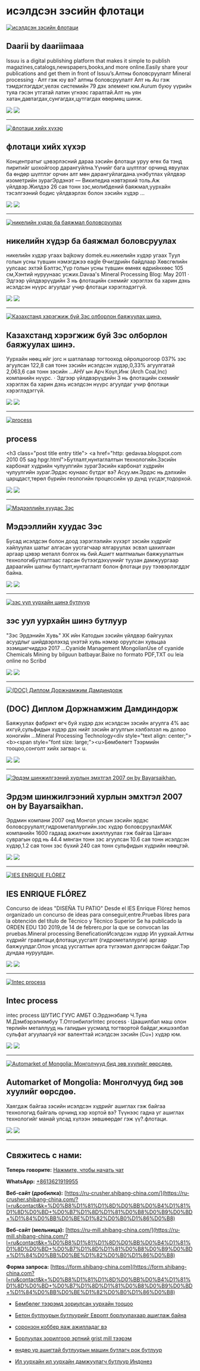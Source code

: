 # исэлдсэн зэсийн флотаци

<a href="https://swt.shibang-china.com/?l=ru&img&k=%D0%B8%D1%81%D1%8D%D0%BB%D0%B4%D1%81%D1%8D%D0%BD+%D0%B7%D1%8D%D1%81%D0%B8%D0%B9%D0%BD+%D1%84%D0%BB%D0%BE%D1%82%D0%B0%D1%86%D0%B8" target="_blank">![исэлдсэн зэсийн флотаци](http://static.shibang-china.com/all-800x300/850.jpg)</a>

## Daarii by daariimaaa
Issuu is a digital publishing platform that makes it simple to publish magazines,catalogs,newspapers,books,and more online.Easily share your publications and get them in front of Issuu’s.Алтны боловсруулалт Mineral processing&nbsp;&#0183;&#32;Алт гэж юу вэ? алтны боловсруулалт Алт нь Au гэж тэмдэглэгддэг,үелэх системийн 79 дэх элемент юм.Aurum буюу үүрийн туяа гэсэн утгатай латин үгнээс гаралтай.Алт нь уян хатан,давтагдах,сунгагдах,цутгагдах өвөрмөц шинж.


<a href="https://whatsapp.shibangsoft.com/WhatsApp.php" target="_blank" title="WhatsApp">![](http://static.shibang-china.com/icon/whatsapp.png)</a> <a href="https://swt.shibang-china.com/?l=ru&icon&k=%D0%B8%D1%81%D1%8D%D0%BB%D0%B4%D1%81%D1%8D%D0%BD+%D0%B7%D1%8D%D1%81%D0%B8%D0%B9%D0%BD+%D1%84%D0%BB%D0%BE%D1%82%D0%B0%D1%86%D0%B8" target="_blank">![](http://static.shibang-china.com/icon/chat-ru.png)</a>

---

<a href="https://swt.shibang-china.com/?l=ru&img&k=%D0%B8%D1%81%D1%8D%D0%BB%D0%B4%D1%81%D1%8D%D0%BD+%D0%B7%D1%8D%D1%81%D0%B8%D0%B9%D0%BD+%D1%84%D0%BB%D0%BE%D1%82%D0%B0%D1%86%D0%B8" target="_blank">![флотаци хийх хүхэр](http://static.shibang-china.com/all-800x300/1315.jpg)</a>

## флотаци хийх хүхэр
Концентратыг цэвэрлэсний дараа зэсийн флотаци уруу өгөх ба тэнд пиритийг шохойгоор дарангуйлна.Үүнийг бага шүлтлэг орчинд явуулах ба өндөр шүлтлэг орчин алт мөн дарангуйлагдана.үнэбутлах үйлдвэр изометрийн зурагЭрдэнэт — Википедиа нэвтэрхий толь.Аж үйлдвэр.Жилдээ 26 сая тонн зэс,молибдений баяжмал,уурхайн тэсэлгээний бодис үйлдвэрлэх болон зэсийн хүдэр …


<a href="https://whatsapp.shibangsoft.com/WhatsApp.php" target="_blank" title="WhatsApp">![](http://static.shibang-china.com/icon/whatsapp.png)</a> <a href="https://swt.shibang-china.com/?l=ru&icon&k=%D0%B8%D1%81%D1%8D%D0%BB%D0%B4%D1%81%D1%8D%D0%BD+%D0%B7%D1%8D%D1%81%D0%B8%D0%B9%D0%BD+%D1%84%D0%BB%D0%BE%D1%82%D0%B0%D1%86%D0%B8" target="_blank">![](http://static.shibang-china.com/icon/chat-ru.png)</a>

---

<a href="https://swt.shibang-china.com/?l=ru&img&k=%D0%B8%D1%81%D1%8D%D0%BB%D0%B4%D1%81%D1%8D%D0%BD+%D0%B7%D1%8D%D1%81%D0%B8%D0%B9%D0%BD+%D1%84%D0%BB%D0%BE%D1%82%D0%B0%D1%86%D0%B8" target="_blank">![никелийн хүдэр ба баяжмал боловсруулах](http://static.shibang-china.com/all-800x300/840.jpg)</a>

## никелийн хүдэр ба баяжмал боловсруулах
никелийн хүдэр угаах bajkowy domek.eu.никелийн хүдэр угаах Туул голын усны түвшин нэмэгджээ eagle Өчигдрийн байдлаар Хөвсгөлийн уулсаас эхтэй Бэлтэс,Үүр голын усны түвшин өмнөх өдрийнхөөс 105 см,Хэнтий нуруунаас усжих.Davaa's Mineral Processing Blog: May 2011&nbsp;&#0183;&#32;Эдгээр үйлдвэрүүдийн 3 нь флотацийн схемийг хэрэглэх ба харин дэхь исэлдсэн нүүрс агуулдаг учир флотаци хэрэглэдэггүй.


<a href="https://whatsapp.shibangsoft.com/WhatsApp.php" target="_blank" title="WhatsApp">![](http://static.shibang-china.com/icon/whatsapp.png)</a> <a href="https://swt.shibang-china.com/?l=ru&icon&k=%D0%B8%D1%81%D1%8D%D0%BB%D0%B4%D1%81%D1%8D%D0%BD+%D0%B7%D1%8D%D1%81%D0%B8%D0%B9%D0%BD+%D1%84%D0%BB%D0%BE%D1%82%D0%B0%D1%86%D0%B8" target="_blank">![](http://static.shibang-china.com/icon/chat-ru.png)</a>

---

<a href="https://swt.shibang-china.com/?l=ru&img&k=%D0%B8%D1%81%D1%8D%D0%BB%D0%B4%D1%81%D1%8D%D0%BD+%D0%B7%D1%8D%D1%81%D0%B8%D0%B9%D0%BD+%D1%84%D0%BB%D0%BE%D1%82%D0%B0%D1%86%D0%B8" target="_blank">![Казахстанд хэрэгжиж буй Зэс олборлон баяжуулах шинэ.](http://static.shibang-china.com/all-800x300/312.jpg)</a>

## Казахстанд хэрэгжиж буй Зэс олборлон баяжуулах шинэ.
Уурхайн нөөц ийг jorc н шатлалаар тогтооход ойролцоогоор 037% зэс агуулсан 122,8 сая тонн зэсийн исэлдсэн хүдэр,0,33% агуулгатай 2,063,6 сая тонн зэсийн …АНУ ын Арч Коүл,Инк (Arch Coal,Inc) компанийн нүүрс.&nbsp;&#0183;&#32;Эдгээр үйлдвэрүүдийн 3 нь флотацийн схемийг хэрэглэх ба харин дэхь исэлдсэн нүүрс агуулдаг учир флотаци хэрэглэдэггүй.


<a href="https://whatsapp.shibangsoft.com/WhatsApp.php" target="_blank" title="WhatsApp">![](http://static.shibang-china.com/icon/whatsapp.png)</a> <a href="https://swt.shibang-china.com/?l=ru&icon&k=%D0%B8%D1%81%D1%8D%D0%BB%D0%B4%D1%81%D1%8D%D0%BD+%D0%B7%D1%8D%D1%81%D0%B8%D0%B9%D0%BD+%D1%84%D0%BB%D0%BE%D1%82%D0%B0%D1%86%D0%B8" target="_blank">![](http://static.shibang-china.com/icon/chat-ru.png)</a>

---

<a href="https://swt.shibang-china.com/?l=ru&img&k=%D0%B8%D1%81%D1%8D%D0%BB%D0%B4%D1%81%D1%8D%D0%BD+%D0%B7%D1%8D%D1%81%D0%B8%D0%B9%D0%BD+%D1%84%D0%BB%D0%BE%D1%82%D0%B0%D1%86%D0%B8" target="_blank">![process](http://static.shibang-china.com/all-800x300/1480.jpg)</a>

## process
&lt;h3 class=&quot;post title entry title&quot;&gt; &lt;a href=&quot;http: gedavaa.blogspot.com 2010 05 sag hpgr.html&quot;&gt;Бутлалт,нунтаглалтын технологийн.Зэсийн карбонат хүдрийн чулуулгийн зурагЗэсийн карбонат хүдрийн чулуулгийн зураг.Эрдэс юунаас бүтдэг вэ? Асуу.мн.Эрдэс нь дэлхийн царцдаст,төрөл бүрийн геологийн процессийн үр дүнд үүсдэг,тодорхой.


<a href="https://whatsapp.shibangsoft.com/WhatsApp.php" target="_blank" title="WhatsApp">![](http://static.shibang-china.com/icon/whatsapp.png)</a> <a href="https://swt.shibang-china.com/?l=ru&icon&k=%D0%B8%D1%81%D1%8D%D0%BB%D0%B4%D1%81%D1%8D%D0%BD+%D0%B7%D1%8D%D1%81%D0%B8%D0%B9%D0%BD+%D1%84%D0%BB%D0%BE%D1%82%D0%B0%D1%86%D0%B8" target="_blank">![](http://static.shibang-china.com/icon/chat-ru.png)</a>

---

<a href="https://swt.shibang-china.com/?l=ru&img&k=%D0%B8%D1%81%D1%8D%D0%BB%D0%B4%D1%81%D1%8D%D0%BD+%D0%B7%D1%8D%D1%81%D0%B8%D0%B9%D0%BD+%D1%84%D0%BB%D0%BE%D1%82%D0%B0%D1%86%D0%B8" target="_blank">![Мэдээллийн хуудас Зэс](http://static.shibang-china.com/all-800x300/1315.jpg)</a>

## Мэдээллийн хуудас Зэс
Бусад исэлдсэн болон доод зэрэглэлийн хүхэрт зэсийн хүдрийг хайлуулах шатыг алгасан уусгагчаар ялгаруулах эсвэл цахилгаан аргаар цэвэр металл болгох нь бий.Ашигт малтмалын баяжуулалтын технологиБутлалтаас гарсан бүтээгдэхүүнийг туузан дамжуургаар дараагийн шатны бутлалт,нунтаглалт болон флотаци руу тээвэрлэгддэг байна.


<a href="https://whatsapp.shibangsoft.com/WhatsApp.php" target="_blank" title="WhatsApp">![](http://static.shibang-china.com/icon/whatsapp.png)</a> <a href="https://swt.shibang-china.com/?l=ru&icon&k=%D0%B8%D1%81%D1%8D%D0%BB%D0%B4%D1%81%D1%8D%D0%BD+%D0%B7%D1%8D%D1%81%D0%B8%D0%B9%D0%BD+%D1%84%D0%BB%D0%BE%D1%82%D0%B0%D1%86%D0%B8" target="_blank">![](http://static.shibang-china.com/icon/chat-ru.png)</a>

---

<a href="https://swt.shibang-china.com/?l=ru&img&k=%D0%B8%D1%81%D1%8D%D0%BB%D0%B4%D1%81%D1%8D%D0%BD+%D0%B7%D1%8D%D1%81%D0%B8%D0%B9%D0%BD+%D1%84%D0%BB%D0%BE%D1%82%D0%B0%D1%86%D0%B8" target="_blank">![зэс уул уурхайн шинэ бутлуур](http://static.shibang-china.com/all-800x300/737.jpg)</a>

## зэс уул уурхайн шинэ бутлуур
&quot;Зэс Эрдэнийн Хувь&quot; ХК ийн Катодын зэсийн үйлдвэр байгуулах асуудлыг шийдвэрлэхэд үнэтэй хувь нэмэр оруулсан хувьцаа эзэмшигчиддээ 2017 …Cyanide Management MongolianUse of cyanide Chemicals Mining by bilguun batbayar.Baixe no formato PDF,TXT ou leia online no Scribd


<a href="https://whatsapp.shibangsoft.com/WhatsApp.php" target="_blank" title="WhatsApp">![](http://static.shibang-china.com/icon/whatsapp.png)</a> <a href="https://swt.shibang-china.com/?l=ru&icon&k=%D0%B8%D1%81%D1%8D%D0%BB%D0%B4%D1%81%D1%8D%D0%BD+%D0%B7%D1%8D%D1%81%D0%B8%D0%B9%D0%BD+%D1%84%D0%BB%D0%BE%D1%82%D0%B0%D1%86%D0%B8" target="_blank">![](http://static.shibang-china.com/icon/chat-ru.png)</a>

---

<a href="https://swt.shibang-china.com/?l=ru&img&k=%D0%B8%D1%81%D1%8D%D0%BB%D0%B4%D1%81%D1%8D%D0%BD+%D0%B7%D1%8D%D1%81%D0%B8%D0%B9%D0%BD+%D1%84%D0%BB%D0%BE%D1%82%D0%B0%D1%86%D0%B8" target="_blank">![(DOC) Диплом Доржнамжим Дамдиндорж](http://static.shibang-china.com/all-800x300/595.jpg)</a>

## (DOC) Диплом Доржнамжим Дамдиндорж
Баяжуулах фабрикт өгч буй хүдэр дэх исэлдсэн зэсийн агуулга 4% аас ихгүй,сульфидын хүдэр дэх нийт зэсийн агуулгын хэлбэлзэл нь долоо хоногийн …Mineral Processing Technology&lt;div style=&quot;text align: center;&quot;&gt;&lt;b&gt;&lt;span style=&quot;font size: large;&quot;&gt;&lt;u&gt;Бөмбөлөгт Тээрмийн тооцоо,сонголт хийх загвар&lt; u.


<a href="https://whatsapp.shibangsoft.com/WhatsApp.php" target="_blank" title="WhatsApp">![](http://static.shibang-china.com/icon/whatsapp.png)</a> <a href="https://swt.shibang-china.com/?l=ru&icon&k=%D0%B8%D1%81%D1%8D%D0%BB%D0%B4%D1%81%D1%8D%D0%BD+%D0%B7%D1%8D%D1%81%D0%B8%D0%B9%D0%BD+%D1%84%D0%BB%D0%BE%D1%82%D0%B0%D1%86%D0%B8" target="_blank">![](http://static.shibang-china.com/icon/chat-ru.png)</a>

---

<a href="https://swt.shibang-china.com/?l=ru&img&k=%D0%B8%D1%81%D1%8D%D0%BB%D0%B4%D1%81%D1%8D%D0%BD+%D0%B7%D1%8D%D1%81%D0%B8%D0%B9%D0%BD+%D1%84%D0%BB%D0%BE%D1%82%D0%B0%D1%86%D0%B8" target="_blank">![Эрдэм шинжилгээний хурлын эмхтгэл 2007 он by Bayarsaikhan.](http://static.shibang-china.com/all-800x300/1383.jpg)</a>

## Эрдэм шинжилгээний хурлын эмхтгэл 2007 он by Bayarsaikhan.
Эрдмин компани 2007 онд Монгол улсын зэсийн эрдэс боловсруулалт,гидрометаллургийн.зэс хүдэр боловсруулахМАК компанийн 1600 гадаад ажилчин ажиллуулах гэж байгаа Цагаан суврагын орд нь 44.4 мянган тонн зэс агуулсан 10.6 сая тонн исэлдсэн хүдэр,1.2 сая тонн зэс бүхий 240 сая тонн сульфидын хүдрийн нөөцтэй.


<a href="https://whatsapp.shibangsoft.com/WhatsApp.php" target="_blank" title="WhatsApp">![](http://static.shibang-china.com/icon/whatsapp.png)</a> <a href="https://swt.shibang-china.com/?l=ru&icon&k=%D0%B8%D1%81%D1%8D%D0%BB%D0%B4%D1%81%D1%8D%D0%BD+%D0%B7%D1%8D%D1%81%D0%B8%D0%B9%D0%BD+%D1%84%D0%BB%D0%BE%D1%82%D0%B0%D1%86%D0%B8" target="_blank">![](http://static.shibang-china.com/icon/chat-ru.png)</a>

---

<a href="https://swt.shibang-china.com/?l=ru&img&k=%D0%B8%D1%81%D1%8D%D0%BB%D0%B4%D1%81%D1%8D%D0%BD+%D0%B7%D1%8D%D1%81%D0%B8%D0%B9%D0%BD+%D1%84%D0%BB%D0%BE%D1%82%D0%B0%D1%86%D0%B8" target="_blank">![IES ENRIQUE FL&#211;REZ](http://static.shibang-china.com/all-800x300/1288.jpg)</a>

## IES ENRIQUE FL&#211;REZ
Concurso de ideas &quot;DISE&#209;A TU PATIO&quot; Desde el IES Enrique Fl&#243;rez hemos organizado un concurso de ideas para conseguir,entre.Pruebas libres para la obtenci&#243;n del t&#237;tulo de T&#233;cnico y T&#233;cnico Superior Se ha publicado la ORDEN EDU 130 2019,de 14 de febrero,por la que se convocan las pruebas.Mineral processing BeneficationИсэлдсэн хүдэр Ил уурхай.Алтны хүдрийг гравитаци,флотаци,уусгалт (гидрометаллурги) аргаар баяжуулдаг.Олон улсад уусгалтын арга түгээмэл дэлгэрсэн байдаг.Тэр дундаа нуруулдан.


<a href="https://whatsapp.shibangsoft.com/WhatsApp.php" target="_blank" title="WhatsApp">![](http://static.shibang-china.com/icon/whatsapp.png)</a> <a href="https://swt.shibang-china.com/?l=ru&icon&k=%D0%B8%D1%81%D1%8D%D0%BB%D0%B4%D1%81%D1%8D%D0%BD+%D0%B7%D1%8D%D1%81%D0%B8%D0%B9%D0%BD+%D1%84%D0%BB%D0%BE%D1%82%D0%B0%D1%86%D0%B8" target="_blank">![](http://static.shibang-china.com/icon/chat-ru.png)</a>

---

<a href="https://swt.shibang-china.com/?l=ru&img&k=%D0%B8%D1%81%D1%8D%D0%BB%D0%B4%D1%81%D1%8D%D0%BD+%D0%B7%D1%8D%D1%81%D0%B8%D0%B9%D0%BD+%D1%84%D0%BB%D0%BE%D1%82%D0%B0%D1%86%D0%B8" target="_blank">![Intec process](http://static.shibang-china.com/all-800x300/813.jpg)</a>

## Intec process
intec process ШУТИС ГУУС АМБТ О.Эрдэнэбаяр Ч.Туяа М.Дэмбэрэлнямбуу Т.ОтгонбилэгIntec process&nbsp;&#0183;&#32;Цаашилбал маш олон төрлийн металлууд нь галидын уусмалд тогтвортой байдаг,жишээлбэл сульфат агуулаагүй нэг валенттай исэлдсэн зэсийн (Cu+) хүдэр юм.


<a href="https://whatsapp.shibangsoft.com/WhatsApp.php" target="_blank" title="WhatsApp">![](http://static.shibang-china.com/icon/whatsapp.png)</a> <a href="https://swt.shibang-china.com/?l=ru&icon&k=%D0%B8%D1%81%D1%8D%D0%BB%D0%B4%D1%81%D1%8D%D0%BD+%D0%B7%D1%8D%D1%81%D0%B8%D0%B9%D0%BD+%D1%84%D0%BB%D0%BE%D1%82%D0%B0%D1%86%D0%B8" target="_blank">![](http://static.shibang-china.com/icon/chat-ru.png)</a>

---

<a href="https://swt.shibang-china.com/?l=ru&img&k=%D0%B8%D1%81%D1%8D%D0%BB%D0%B4%D1%81%D1%8D%D0%BD+%D0%B7%D1%8D%D1%81%D0%B8%D0%B9%D0%BD+%D1%84%D0%BB%D0%BE%D1%82%D0%B0%D1%86%D0%B8" target="_blank">![Automarket of Mongolia: Монголчууд бид зөв хуулийг өөрсдөө.](http://static.shibang-china.com/all-800x300/1323.jpg)</a>

## Automarket of Mongolia: Монголчууд бид зөв хуулийг өөрсдөө.
Хаягдаж байгаа зэсийн исэлдсэн хүдрийг ашиглах гэж байгаа технологид байгаль орчинд хэр хортой вэ? Түүнээс гадна уг ашиглах технологийг манай улсад хүлээн зөвшөөрдөг гэж үү?.флотаци.

<a href="https://whatsapp.shibangsoft.com/WhatsApp.php" target="_blank" title="WhatsApp">![](http://static.shibang-china.com/icon/whatsapp.png)</a> <a href="https://swt.shibang-china.com/?l=ru&icon&k=%D0%B8%D1%81%D1%8D%D0%BB%D0%B4%D1%81%D1%8D%D0%BD+%D0%B7%D1%8D%D1%81%D0%B8%D0%B9%D0%BD+%D1%84%D0%BB%D0%BE%D1%82%D0%B0%D1%86%D0%B8" target="_blank">![](http://static.shibang-china.com/icon/chat-ru.png)</a>

---
## Свяжитесь с нами:

**Теперь говорите:** [Нажмите, чтобы начать чат](https://swt.shibang-china.com?l=ru&contact&k=%D0%B8%D1%81%D1%8D%D0%BB%D0%B4%D1%81%D1%8D%D0%BD+%D0%B7%D1%8D%D1%81%D0%B8%D0%B9%D0%BD+%D1%84%D0%BB%D0%BE%D1%82%D0%B0%D1%86%D0%B8)

**WhatsApp:**  [+8613621919955](https://whatsapp.shibangsoft.com/WhatsApp.php)

**Веб-сайт (дробилка):** [https://ru-crusher.shibang-china.com/](https://ru-crusher.shibang-china.com/?l=ru&contact&k=%D0%B8%D1%81%D1%8D%D0%BB%D0%B4%D1%81%D1%8D%D0%BD+%D0%B7%D1%8D%D1%81%D0%B8%D0%B9%D0%BD+%D1%84%D0%BB%D0%BE%D1%82%D0%B0%D1%86%D0%B8)

**Веб-сайт (мельница):** [https://ru-mill.shibang-china.com/](https://ru-mill.shibang-china.com/?l=ru&contact&k=%D0%B8%D1%81%D1%8D%D0%BB%D0%B4%D1%81%D1%8D%D0%BD+%D0%B7%D1%8D%D1%81%D0%B8%D0%B9%D0%BD+%D1%84%D0%BB%D0%BE%D1%82%D0%B0%D1%86%D0%B8)

**Форма запроса:** [https://form.shibang-china.com](https://form.shibang-china.com?l=ru&contact&k=%D0%B8%D1%81%D1%8D%D0%BB%D0%B4%D1%81%D1%8D%D0%BD+%D0%B7%D1%8D%D1%81%D0%B8%D0%B9%D0%BD+%D1%84%D0%BB%D0%BE%D1%82%D0%B0%D1%86%D0%B8)

* [Бөмбөлөг тээрэмд зориулсан уурхайн тооцоо](../129/%D0%91%D3%A9%D0%BC%D0%B1%D3%A9%D0%BB%D3%A9%D0%B3%20%D1%82%D1%8D%D1%8D%D1%80%D1%8D%D0%BC%D0%B4%20%D0%B7%D0%BE%D1%80%D0%B8%D1%83%D0%BB%D1%81%D0%B0%D0%BD%20%D1%83%D1%83%D1%80%D1%85%D0%B0%D0%B9%D0%BD%20%D1%82%D0%BE%D0%BE%D1%86%D0%BE%D0%BE.md)

* [Бетон бутлуурын бутлуурийг Европт борлуулахаар ашиглаж байна](../130/%D0%91%D0%B5%D1%82%D0%BE%D0%BD%20%D0%B1%D1%83%D1%82%D0%BB%D1%83%D1%83%D1%80%D1%8B%D0%BD%20%D0%B1%D1%83%D1%82%D0%BB%D1%83%D1%83%D1%80%D0%B8%D0%B9%D0%B3%20%D0%95%D0%B2%D1%80%D0%BE%D0%BF%D1%82%20%D0%B1%D0%BE%D1%80%D0%BB%D1%83%D1%83%D0%BB%D0%B0%D1%85%D0%B0%D0%B0%D1%80%20%D0%B0%D1%88%D0%B8%D0%B3%D0%BB%D0%B0%D0%B6%20%D0%B1%D0%B0%D0%B9%D0%BD%D0%B0.md)

* [соронзон коббер яаж ажилладаг вэ](../130/%D1%81%D0%BE%D1%80%D0%BE%D0%BD%D0%B7%D0%BE%D0%BD%20%D0%BA%D0%BE%D0%B1%D0%B1%D0%B5%D1%80%20%D1%8F%D0%B0%D0%B6%20%D0%B0%D0%B6%D0%B8%D0%BB%D0%BB%D0%B0%D0%B4%D0%B0%D0%B3%20%D0%B2%D1%8D.md)

* [Борлуулах зорилгоор эртний grist mill тээрэм](../129/%D0%91%D0%BE%D1%80%D0%BB%D1%83%D1%83%D0%BB%D0%B0%D1%85%20%D0%B7%D0%BE%D1%80%D0%B8%D0%BB%D0%B3%D0%BE%D0%BE%D1%80%20%D1%8D%D1%80%D1%82%D0%BD%D0%B8%D0%B9%20grist%20mill%20%D1%82%D1%8D%D1%8D%D1%80%D1%8D%D0%BC.md)

* [өндөр үр ашигтай бутлуурын машин бутлагч рок бутлуур](../128/%D3%A9%D0%BD%D0%B4%D3%A9%D1%80%20%D2%AF%D1%80%20%D0%B0%D1%88%D0%B8%D0%B3%D1%82%D0%B0%D0%B9%20%D0%B1%D1%83%D1%82%D0%BB%D1%83%D1%83%D1%80%D1%8B%D0%BD%20%D0%BC%D0%B0%D1%88%D0%B8%D0%BD%20%D0%B1%D1%83%D1%82%D0%BB%D0%B0%D0%B3%D1%87%20%D1%80%D0%BE%D0%BA%20%D0%B1%D1%83%D1%82%D0%BB%D1%83%D1%83%D1%80.md)

* [Ил уурхайн ил уурхайн дамжуулагч бутлуур Индонез](../128/%D0%98%D0%BB%20%D1%83%D1%83%D1%80%D1%85%D0%B0%D0%B9%D0%BD%20%D0%B8%D0%BB%20%D1%83%D1%83%D1%80%D1%85%D0%B0%D0%B9%D0%BD%20%D0%B4%D0%B0%D0%BC%D0%B6%D1%83%D1%83%D0%BB%D0%B0%D0%B3%D1%87%20%D0%B1%D1%83%D1%82%D0%BB%D1%83%D1%83%D1%80%20%D0%98%D0%BD%D0%B4%D0%BE%D0%BD%D0%B5%D0%B7.md)